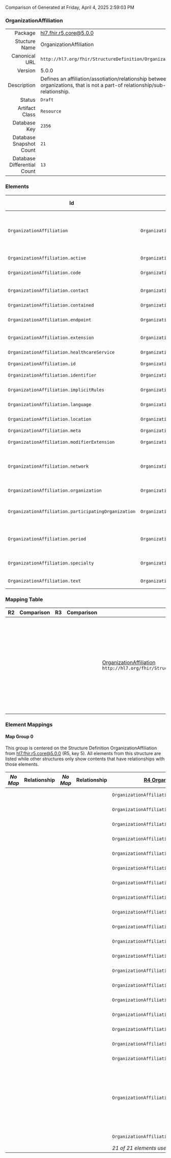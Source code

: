 Comparison of 
Generated at Friday, April 4, 2025 2:59:03 PM

### OrganizationAffiliation

|      |     |
| ---: | --- |
| Package | hl7.fhir.r5.core@5.0.0 |
| Stucture Name | OrganizationAffiliation |
| Canonical URL | `http://hl7.org/fhir/StructureDefinition/OrganizationAffiliation` |
| Version | 5.0.0 |
| Description | Defines an affiliation/assotiation/relationship between 2 distinct organizations, that is not a part-of relationship/sub-division relationship. |
| Status | `Draft` |
| Artifact Class | `Resource` |
| Database Key | `2356` |
| Database Snapshot Count | `21` |
| Database Differential Count | `13` |

### Elements

| Id | Path | Name | Base Path | Short | Cardinality | Collated Type | Binding Strength | Binding Value Set |
| -- | ---- | ---- | --------- | ----- | ----------- | ------------- | ---------------- | ----------------- |
| `OrganizationAffiliation` | `OrganizationAffiliation` | `OrganizationAffiliation` | OrganizationAffiliation | Defines an affiliation/association/relationship between 2 distinct organizations, that is not a part-of relationship/sub-division relationship | 0..* | OrganizationAffiliation |  |  |
| `OrganizationAffiliation.active` | `OrganizationAffiliation.active` | `active` | OrganizationAffiliation.active | Whether this organization affiliation record is in active use | 0..1 | boolean |  |  |
| `OrganizationAffiliation.code` | `OrganizationAffiliation.code` | `code` | OrganizationAffiliation.code | Definition of the role the participatingOrganization plays | 0..* | CodeableConcept | `Example` | `http://hl7.org/fhir/ValueSet/organization-role` |
| `OrganizationAffiliation.contact` | `OrganizationAffiliation.contact` | `contact` | OrganizationAffiliation.contact | Official contact details at the participatingOrganization relevant to this Affiliation | 0..* | ExtendedContactDetail |  |  |
| `OrganizationAffiliation.contained` | `OrganizationAffiliation.contained` | `contained` | DomainResource.contained | Contained, inline Resources | 0..* | Resource |  |  |
| `OrganizationAffiliation.endpoint` | `OrganizationAffiliation.endpoint` | `endpoint` | OrganizationAffiliation.endpoint | Technical endpoints providing access to services operated for this role | 0..* | Reference(http://hl7.org/fhir/StructureDefinition/Endpoint) |  |  |
| `OrganizationAffiliation.extension` | `OrganizationAffiliation.extension` | `extension` | DomainResource.extension | Additional content defined by implementations | 0..* | Extension |  |  |
| `OrganizationAffiliation.healthcareService` | `OrganizationAffiliation.healthcareService` | `healthcareService` | OrganizationAffiliation.healthcareService | Healthcare services provided through the role | 0..* | Reference(http://hl7.org/fhir/StructureDefinition/HealthcareService) |  |  |
| `OrganizationAffiliation.id` | `OrganizationAffiliation.id` | `id` | Resource.id | Logical id of this artifact | 0..1 | id |  |  |
| `OrganizationAffiliation.identifier` | `OrganizationAffiliation.identifier` | `identifier` | OrganizationAffiliation.identifier | Business identifiers that are specific to this role | 0..* | Identifier |  |  |
| `OrganizationAffiliation.implicitRules` | `OrganizationAffiliation.implicitRules` | `implicitRules` | Resource.implicitRules | A set of rules under which this content was created | 0..1 | uri |  |  |
| `OrganizationAffiliation.language` | `OrganizationAffiliation.language` | `language` | Resource.language | Language of the resource content | 0..1 | code | `Required` | `http://hl7.org/fhir/ValueSet/all-languages|5.0.0` |
| `OrganizationAffiliation.location` | `OrganizationAffiliation.location` | `location` | OrganizationAffiliation.location | The location(s) at which the role occurs | 0..* | Reference(http://hl7.org/fhir/StructureDefinition/Location) |  |  |
| `OrganizationAffiliation.meta` | `OrganizationAffiliation.meta` | `meta` | Resource.meta | Metadata about the resource | 0..1 | Meta |  |  |
| `OrganizationAffiliation.modifierExtension` | `OrganizationAffiliation.modifierExtension` | `modifierExtension` | DomainResource.modifierExtension | Extensions that cannot be ignored | 0..* | Extension |  |  |
| `OrganizationAffiliation.network` | `OrganizationAffiliation.network` | `network` | OrganizationAffiliation.network | The network in which the participatingOrganization provides the role's services (if defined) at the indicated locations (if defined) | 0..* | Reference(http://hl7.org/fhir/StructureDefinition/Organization) |  |  |
| `OrganizationAffiliation.organization` | `OrganizationAffiliation.organization` | `organization` | OrganizationAffiliation.organization | Organization where the role is available | 0..1 | Reference(http://hl7.org/fhir/StructureDefinition/Organization) |  |  |
| `OrganizationAffiliation.participatingOrganization` | `OrganizationAffiliation.participatingOrganization` | `participatingOrganization` | OrganizationAffiliation.participatingOrganization | Organization that provides/performs the role (e.g. providing services or is a member of) | 0..1 | Reference(http://hl7.org/fhir/StructureDefinition/Organization) |  |  |
| `OrganizationAffiliation.period` | `OrganizationAffiliation.period` | `period` | OrganizationAffiliation.period | The period during which the participatingOrganization is affiliated with the primary organization | 0..1 | Period |  |  |
| `OrganizationAffiliation.specialty` | `OrganizationAffiliation.specialty` | `specialty` | OrganizationAffiliation.specialty | Specific specialty of the participatingOrganization in the context of the role | 0..* | CodeableConcept | `Preferred` | `http://hl7.org/fhir/ValueSet/c80-practice-codes` |
| `OrganizationAffiliation.text` | `OrganizationAffiliation.text` | `text` | DomainResource.text | Text summary of the resource, for human interpretation | 0..1 | Narrative |  |  |
### Mapping Table

| R2 | Comparison | R3 | Comparison | R4 | Comparison | R4B | Comparison | R5
| --- | --- | --- | --- | --- | --- | --- | --- | ---
| | | | | [OrganizationAffiliation](/docs/R4/Resources/OrganizationAffiliation.md)<br/> `http://hl7.org/fhir/StructureDefinition/OrganizationAffiliation\|4.0.1` | →→→→→→→<br/>`Equivalent`<br/>- DBKey: `1567`<br/>- Reviewed: `n/a`<br/>- By: `n/a`<br/>→→→→→→→<hr/>←←←←←←←<br/>`Equivalent`<br/>- DBKey: `1568`<br/>- Reviewed: `n/a`<br/>- By: `n/a`<br/>←←←←←←←| [OrganizationAffiliation](/docs/R4B/Resources/OrganizationAffiliation.md)<br/> `http://hl7.org/fhir/StructureDefinition/OrganizationAffiliation\|4.3.0` | →→→→→→→<br/>`SourceIsBroaderThanTarget`<br/>- DBKey: `1019`<br/>- Reviewed: `n/a`<br/>- By: `n/a`<br/>→→→→→→→<hr/>←←←←←←←<br/>`Equivalent`<br/>- DBKey: `1248`<br/>- Reviewed: `n/a`<br/>- By: `n/a`<br/>←←←←←←←| [OrganizationAffiliation](/docs/R5/Resources/OrganizationAffiliation.md)<br/> `http://hl7.org/fhir/StructureDefinition/OrganizationAffiliation\|5.0.0` 

### Element Mappings


#### Map Group 0

This group is centered on the Structure Definition OrganizationAffiliation from hl7.fhir.r5.core@5.0.0 (R5, key 5).
All elements from this structure are listed while other structures only show contents that have relationships with those elements.

| *No Map* | Relationship | *No Map* | Relationship | [R4 OrganizationAffiliation](/docs/R4/Resources/OrganizationAffiliation.md)| Relationship | [R4B OrganizationAffiliation](/docs/R4B/Resources/OrganizationAffiliation.md)| Relationship | R5 OrganizationAffiliation
| --- | --- | --- | --- | --- | --- | --- | --- | ---
| | | | | `OrganizationAffiliation`| _Equivalent_<br/>(31198/31199)| `OrganizationAffiliation`| _Equivalent_<br/>(45805/45806)| **`OrganizationAffiliation`**
| | | | | `OrganizationAffiliation.id`| _Equivalent_<br/>(31200/31201)| `OrganizationAffiliation.id`| _Equivalent_<br/>(45807/45808)| **`OrganizationAffiliation.id`**
| | | | | `OrganizationAffiliation.meta`| _Equivalent_<br/>(31202/31203)| `OrganizationAffiliation.meta`| _Equivalent_<br/>(45809/45810)| **`OrganizationAffiliation.meta`**
| | | | | `OrganizationAffiliation.implicitRules`| _Equivalent_<br/>(31204/31205)| `OrganizationAffiliation.implicitRules`| _Equivalent_<br/>(45811/45812)| **`OrganizationAffiliation.implicitRules`**
| | | | | `OrganizationAffiliation.language`| _Equivalent_<br/>(31206/31207)| `OrganizationAffiliation.language`| _Equivalent_<br/>(45813/45814)| **`OrganizationAffiliation.language`**
| | | | | `OrganizationAffiliation.text`| _Equivalent_<br/>(31208/31209)| `OrganizationAffiliation.text`| _Equivalent_<br/>(45815/45816)| **`OrganizationAffiliation.text`**
| | | | | `OrganizationAffiliation.contained`| _Equivalent_<br/>(31210/31211)| `OrganizationAffiliation.contained`| _Equivalent_<br/>(45817/45818)| **`OrganizationAffiliation.contained`**
| | | | | `OrganizationAffiliation.extension`| _Equivalent_<br/>(31212/31213)| `OrganizationAffiliation.extension`| _Equivalent_<br/>(45819/45820)| **`OrganizationAffiliation.extension`**
| | | | | `OrganizationAffiliation.modifierExtension`| _Equivalent_<br/>(31214/31215)| `OrganizationAffiliation.modifierExtension`| _Equivalent_<br/>(45821/45822)| **`OrganizationAffiliation.modifierExtension`**
| | | | | `OrganizationAffiliation.identifier`| _Equivalent_<br/>(31216/31217)| `OrganizationAffiliation.identifier`| _Equivalent_<br/>(45823/45824)| **`OrganizationAffiliation.identifier`**
| | | | | `OrganizationAffiliation.active`| _Equivalent_<br/>(31218/31219)| `OrganizationAffiliation.active`| _Equivalent_<br/>(45825/45826)| **`OrganizationAffiliation.active`**
| | | | | `OrganizationAffiliation.period`| _Equivalent_<br/>(31220/31221)| `OrganizationAffiliation.period`| _Equivalent_<br/>(45827/45828)| **`OrganizationAffiliation.period`**
| | | | | `OrganizationAffiliation.organization`| _Equivalent_<br/>(31222/31223)| `OrganizationAffiliation.organization`| _Equivalent_<br/>(45829/45830)| **`OrganizationAffiliation.organization`**
| | | | | `OrganizationAffiliation.participatingOrganization`| _Equivalent_<br/>(31224/31225)| `OrganizationAffiliation.participatingOrganization`| _Equivalent_<br/>(45831/45832)| **`OrganizationAffiliation.participatingOrganization`**
| | | | | `OrganizationAffiliation.network`| _Equivalent_<br/>(31226/31227)| `OrganizationAffiliation.network`| _Equivalent_<br/>(45833/45834)| **`OrganizationAffiliation.network`**
| | | | | `OrganizationAffiliation.code`| _Equivalent_<br/>(31228/31229)| `OrganizationAffiliation.code`| _Equivalent_<br/>(45835/45836)| **`OrganizationAffiliation.code`**
| | | | | `OrganizationAffiliation.specialty`| _Equivalent_<br/>(31230/31231)| `OrganizationAffiliation.specialty`| _Equivalent_<br/>(45837/45838)| **`OrganizationAffiliation.specialty`**
| | | | | `OrganizationAffiliation.location`| _Equivalent_<br/>(31232/31233)| `OrganizationAffiliation.location`| _Equivalent_<br/>(45839/45840)| **`OrganizationAffiliation.location`**
| | | | | `OrganizationAffiliation.healthcareService`| _Equivalent_<br/>(31234/31235)| `OrganizationAffiliation.healthcareService`| _Equivalent_<br/>(45841/45842)| **`OrganizationAffiliation.healthcareService`**
| | | | | `OrganizationAffiliation.telecom`| _Equivalent_<br/>(31236/31237)| `OrganizationAffiliation.telecom`| →→→→ _SourceIsBroaderThanTarget_ →→→→ <br/>(1906)<hr/>←←←← _SourceIsBroaderThanTarget_ ←←←← <br/>(45843)| **`OrganizationAffiliation.contact`**
| | | | | `OrganizationAffiliation.endpoint`| _Equivalent_<br/>(31238/31239)| `OrganizationAffiliation.endpoint`| _Equivalent_<br/>(45844/45845)| **`OrganizationAffiliation.endpoint`**
| | | | | *21 of 21 elements used* | | *21 of 21 elements used* | | *21 of 21 elements used* 

